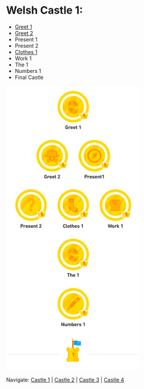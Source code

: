 # Welsh Castle 1:
* [Greet 1](https://github.com/EO4wellness/T-I-L/blob/main/polyglot/gales/Castle-1/welcome-greet1-greet2.md)<br>
* [Greet 2](https://github.com/EO4wellness/T-I-L/blob/main/polyglot/gales/Castle-1/welcome-greet1-greet2.md)<br>
* Present 1
* Present 2
* [Clothes 1](https://github.com/EO4wellness/T-I-L/blob/main/polyglot/gales/Castle-1/Clothing.md)<br>
* Work 1 
* The 1 
* Numbers 1
* Final Castle 

![Final-Castle-1-Testing](https://github.com/EO4wellness/T-I-L/blob/main/polyglot/gales/images/Welsh-Castle-1.png)

Navigate: [Castle 1](https://github.com/EO4wellness/T-I-L/blob/main/polyglot/gales/Castle-1/README.md)  | [Castle 2](https://github.com/EO4wellness/T-I-L/blob/main/polyglot/gales/Castle-2/README.md)  | [Castle 3](https://github.com/EO4wellness/T-I-L/blob/main/polyglot/gales/Castle-3/README.md)   | [Castle 4](https://github.com/EO4wellness/T-I-L/blob/main/polyglot/gales/Castle-4/README.md) 
